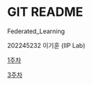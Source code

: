 # GIT README

Federated_Learning

202245232 이기훈 (IIP Lab)

[1주차](GIT%20README%20f27b7aac75464d10909243ea7e992e06/1%E1%84%8C%E1%85%AE%E1%84%8E%E1%85%A1%201c027989d4b2498fac471b64d59e5ee1.md)

[3주차](GIT%20README%20f27b7aac75464d10909243ea7e992e06/3%E1%84%8C%E1%85%AE%E1%84%8E%E1%85%A1%203f7a8157a4b6403ab14d2ee8e5bcf967.md)